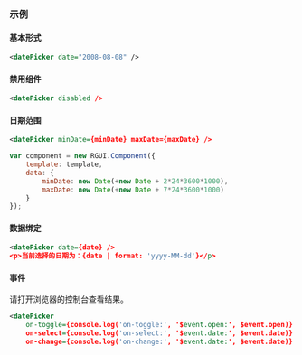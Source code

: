 ### 示例
#### 基本形式

<div class="m-example"></div>

```xml
<datePicker date="2008-08-08" />
```

#### 禁用组件

<div class="m-example"></div>

```xml
<datePicker disabled />
```

#### 日期范围

<div class="m-example"></div>

```xml
<datePicker minDate={minDate} maxDate={maxDate} />
```

```javascript
var component = new RGUI.Component({
    template: template,
    data: {
        minDate: new Date(+new Date + 2*24*3600*1000),
        maxDate: new Date(+new Date + 7*24*3600*1000)
    }
});
```

#### 数据绑定

<div class="m-example"></div>

```xml
<datePicker date={date} />
<p>当前选择的日期为：{date | format: 'yyyy-MM-dd'}</p>
```

#### 事件

请打开浏览器的控制台查看结果。

<div class="m-example"></div>

```xml
<datePicker
    on-toggle={console.log('on-toggle:', '$event.open:', $event.open)}
    on-select={console.log('on-select:', '$event.date:', $event.date)}
    on-change={console.log('on-change:', '$event.date:', $event.date)} />
```
